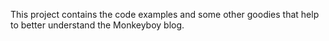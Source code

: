 This project contains the code examples and some other goodies that help to better understand the Monkeyboy blog.